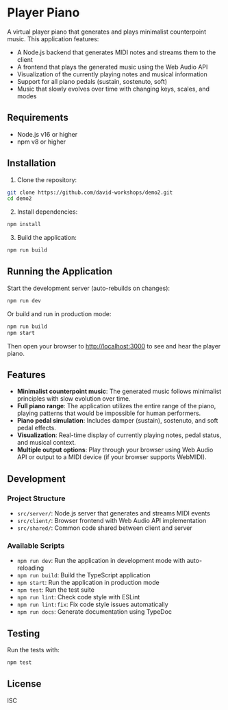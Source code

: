 # Player Piano

A virtual player piano that generates and plays minimalist counterpoint music. This application features:

- A Node.js backend that generates MIDI notes and streams them to the client
- A frontend that plays the generated music using the Web Audio API
- Visualization of the currently playing notes and musical information
- Support for all piano pedals (sustain, sostenuto, soft)
- Music that slowly evolves over time with changing keys, scales, and modes

## Requirements

- Node.js v16 or higher
- npm v8 or higher

## Installation

1. Clone the repository:

```bash
git clone https://github.com/david-workshops/demo2.git
cd demo2
```

2. Install dependencies:

```bash
npm install
```

3. Build the application:

```bash
npm run build
```

## Running the Application

Start the development server (auto-rebuilds on changes):

```bash
npm run dev
```

Or build and run in production mode:

```bash
npm run build
npm start
```

Then open your browser to [http://localhost:3000](http://localhost:3000) to see and hear the player piano.

## Features

- **Minimalist counterpoint music**: The generated music follows minimalist principles with slow evolution over time.
- **Full piano range**: The application utilizes the entire range of the piano, playing patterns that would be impossible for human performers.
- **Piano pedal simulation**: Includes damper (sustain), sostenuto, and soft pedal effects.
- **Visualization**: Real-time display of currently playing notes, pedal status, and musical context.
- **Multiple output options**: Play through your browser using Web Audio API or output to a MIDI device (if your browser supports WebMIDI).

## Development

### Project Structure

- `src/server/`: Node.js server that generates and streams MIDI events
- `src/client/`: Browser frontend with Web Audio API implementation
- `src/shared/`: Common code shared between client and server

### Available Scripts

- `npm run dev`: Run the application in development mode with auto-reloading
- `npm run build`: Build the TypeScript application
- `npm start`: Run the application in production mode
- `npm test`: Run the test suite
- `npm run lint`: Check code style with ESLint
- `npm run lint:fix`: Fix code style issues automatically
- `npm run docs`: Generate documentation using TypeDoc

## Testing

Run the tests with:

```bash
npm test
```

## License

ISC
